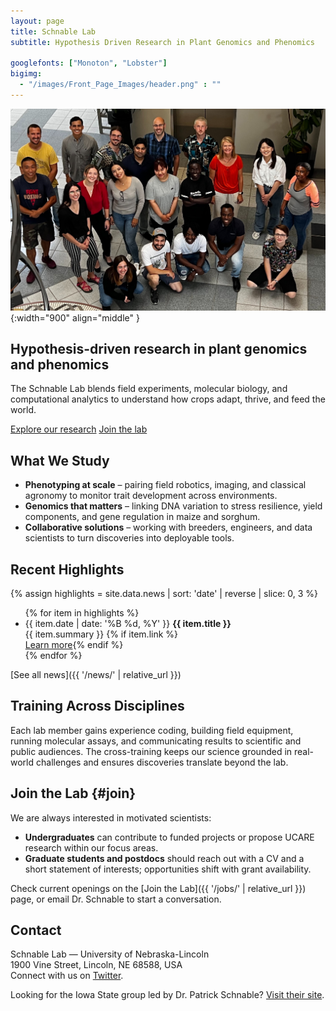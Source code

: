 ```yaml
---
layout: page
title: Schnable Lab
subtitle: Hypothesis Driven Research in Plant Genomics and Phenomics

googlefonts: ["Monoton", "Lobster"]
bigimg:
  - "/images/Front_Page_Images/header.png" : ""
---
```


<script type="application/ld+json">{% include schema-organization.json %}</script>

![The Schnable Lab](/images/lab2022_v2.jpg){:width="900" align="middle" }

<div class="hero-banner">
  <h2>Hypothesis-driven research in plant genomics and phenomics</h2>
  <p>The Schnable Lab blends field experiments, molecular biology, and computational analytics to understand how crops adapt, thrive, and feed the world.</p>
  <div class="hero-actions">
    <a href="{{ '/research/' | relative_url }}">Explore our research</a>
    <a class="secondary" href="#join">Join the lab</a>
  </div>
</div>

## What We Study

- **Phenotyping at scale** – pairing field robotics, imaging, and classical agronomy to monitor trait development across environments.
- **Genomics that matters** – linking DNA variation to stress resilience, yield components, and gene regulation in maize and sorghum.
- **Collaborative solutions** – working with breeders, engineers, and data scientists to turn discoveries into deployable tools.

## Recent Highlights

{% assign highlights = site.data.news | sort: 'date' | reverse | slice: 0, 3 %}
<ul class="news-list">
{% for item in highlights %}
  <li class="news-list__item">
    <time datetime="{{ item.date | date: '%Y-%m-%d' }}">{{ item.date | date: '%B %d, %Y' }}</time>
    <strong>{{ item.title }}</strong><br />
    {{ item.summary }}
    {% if item.link %}<br /><a href="{{ item.link }}">Learn more</a>{% endif %}
  </li>
{% endfor %}
</ul>

[See all news]({{ '/news/' | relative_url }})

## Training Across Disciplines

Each lab member gains experience coding, building field equipment, running molecular assays, and communicating results to scientific and public audiences. The cross-training keeps our science grounded in real-world challenges and ensures discoveries translate beyond the lab.

## Join the Lab {#join}

We are always interested in motivated scientists:

- **Undergraduates** can contribute to funded projects or propose UCARE research within our focus areas.
- **Graduate students and postdocs** should reach out with a CV and a short statement of interests; opportunities shift with grant availability.

Check current openings on the [Join the Lab]({{ '/jobs/' | relative_url }}) page, or email Dr. Schnable to start a conversation.

## Contact

Schnable Lab — University of Nebraska-Lincoln<br />
1900 Vine Street, Lincoln, NE 68588, USA<br />
Connect with us on [Twitter](https://twitter.com/schnablelab).

Looking for the Iowa State group led by Dr. Patrick Schnable? [Visit their site](https://schnablelab.plantgenomics.iastate.edu/).
